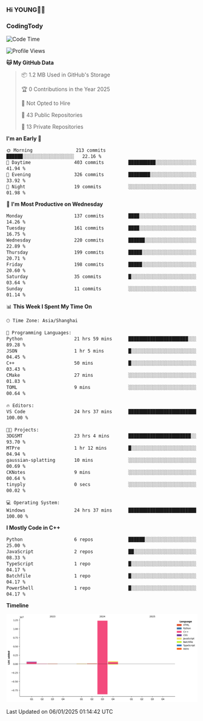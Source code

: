 <!--
**IHKYoung/IHKYoung** is a ✨ _special_ ✨ repository because its `README.md` (this file) appears on your GitHub profile.

Here are some ideas to get you started:

- 🔭 I’m currently working on ...
- 🌱 I’m currently learning ...
- 👯 I’m looking to collaborate on ...
- 🤔 I’m looking for help with ...
- 💬 Ask me about ...
- 📫 How to reach me: ...
- 😄 Pronouns: ...
- ⚡ Fun fact: ...
-->

### Hi YOUNG👋🏻


### CodingTody
<!--START_SECTION:waka-->
![Code Time](http://img.shields.io/badge/Code%20Time-639%20hrs%2030%20mins-blue)

![Profile Views](http://img.shields.io/badge/Profile%20Views-0-blue)

**🐱 My GitHub Data** 

> 📦 1.2 MB Used in GitHub's Storage 
 > 
> 🏆 0 Contributions in the Year 2025
 > 
> 🚫 Not Opted to Hire
 > 
> 📜 43 Public Repositories 
 > 
> 🔑 13 Private Repositories 
 > 
**I'm an Early 🐤** 

```text
🌞 Morning                213 commits         ██████░░░░░░░░░░░░░░░░░░░   22.16 % 
🌆 Daytime                403 commits         ██████████░░░░░░░░░░░░░░░   41.94 % 
🌃 Evening                326 commits         ████████░░░░░░░░░░░░░░░░░   33.92 % 
🌙 Night                  19 commits          ░░░░░░░░░░░░░░░░░░░░░░░░░   01.98 % 
```
📅 **I'm Most Productive on Wednesday** 

```text
Monday                   137 commits         ████░░░░░░░░░░░░░░░░░░░░░   14.26 % 
Tuesday                  161 commits         ████░░░░░░░░░░░░░░░░░░░░░   16.75 % 
Wednesday                220 commits         ██████░░░░░░░░░░░░░░░░░░░   22.89 % 
Thursday                 199 commits         █████░░░░░░░░░░░░░░░░░░░░   20.71 % 
Friday                   198 commits         █████░░░░░░░░░░░░░░░░░░░░   20.60 % 
Saturday                 35 commits          █░░░░░░░░░░░░░░░░░░░░░░░░   03.64 % 
Sunday                   11 commits          ░░░░░░░░░░░░░░░░░░░░░░░░░   01.14 % 
```


📊 **This Week I Spent My Time On** 

```text
🕑︎ Time Zone: Asia/Shanghai

💬 Programming Languages: 
Python                   21 hrs 59 mins      ██████████████████████░░░   89.28 % 
JSON                     1 hr 5 mins         █░░░░░░░░░░░░░░░░░░░░░░░░   04.45 % 
C++                      50 mins             █░░░░░░░░░░░░░░░░░░░░░░░░   03.43 % 
CMake                    27 mins             ░░░░░░░░░░░░░░░░░░░░░░░░░   01.83 % 
TOML                     9 mins              ░░░░░░░░░░░░░░░░░░░░░░░░░   00.64 % 

🔥 Editors: 
VS Code                  24 hrs 37 mins      █████████████████████████   100.00 % 

🐱‍💻 Projects: 
3DGSMT                   23 hrs 4 mins       ███████████████████████░░   93.70 % 
MTPre                    1 hr 12 mins        █░░░░░░░░░░░░░░░░░░░░░░░░   04.94 % 
gaussian-splatting       10 mins             ░░░░░░░░░░░░░░░░░░░░░░░░░   00.69 % 
CKNotes                  9 mins              ░░░░░░░░░░░░░░░░░░░░░░░░░   00.64 % 
tinyply                  0 secs              ░░░░░░░░░░░░░░░░░░░░░░░░░   00.02 % 

💻 Operating System: 
Windows                  24 hrs 37 mins      █████████████████████████   100.00 % 
```

**I Mostly Code in C++** 

```text
Python                   6 repos             ██████░░░░░░░░░░░░░░░░░░░   25.00 % 
JavaScript               2 repos             ██░░░░░░░░░░░░░░░░░░░░░░░   08.33 % 
TypeScript               1 repo              █░░░░░░░░░░░░░░░░░░░░░░░░   04.17 % 
Batchfile                1 repo              █░░░░░░░░░░░░░░░░░░░░░░░░   04.17 % 
PowerShell               1 repo              █░░░░░░░░░░░░░░░░░░░░░░░░   04.17 % 
```



**Timeline**

![Lines of Code chart](https://raw.githubusercontent.com/IHKYoung/IHKYoung/baseline/assets/bar_graph.png)


 Last Updated on 06/01/2025 01:14:42 UTC
<!--END_SECTION:waka-->
